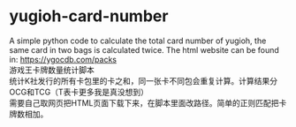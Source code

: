 # yugioh-card-number
A simple python code to calculate the total card number of yugioh, the same card in two bags is calculated twice.
The html website can be found in: https://ygocdb.com/packs  
游戏王卡牌数量统计脚本  
统计K社发行的所有卡包里的卡之和，同一张卡不同包会重复计算。计算结果分OCG和TCG（T表卡更多我是真没想到）  
需要自己取网页把HTML页面下载下来，在脚本里面改路径。简单的正则匹配把卡牌数相加。  
